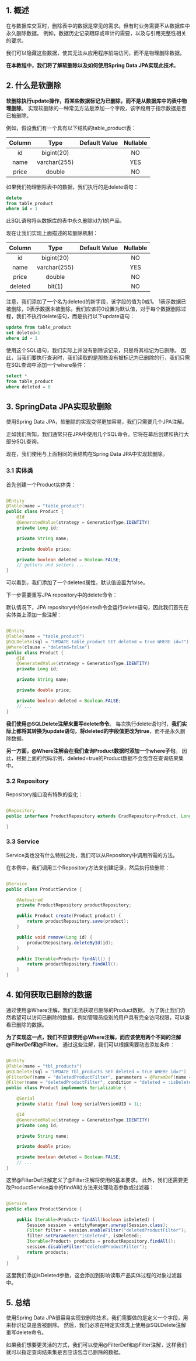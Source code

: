 ## 1. 概述

在与数据库交互时，删除表中的数据是常见的需求。但有时业务需要不从数据库中永久删除数据。
例如，数据历史记录跟踪或审计的需要，以及与引用完整性相关的要求。

我们可以隐藏这些数据，使其无法从应用程序前端访问，而不是物理删除数据。

**在本教程中，我们将了解软删除以及如何使用Spring Data JPA实现此技术**。

## 2. 什么是软删除

**软删除执行update操作，将某些数据标记为已删除，而不是从数据库中的表中物理删除**。
实现软删除的一种常见方法是添加一个字段，该字段用于指示数据是否已被删除。

例如，假设我们有一个具有以下结构的table_product表：

| Column  |     Type      | Default Value |  Nullable  |
|:-------:|:-------------:|:-------------:|:----------:|
|   id    |  bigint(20)   |               |     NO     |
|  name   | varchar(255)  |               |    YES     |
|  price  |    double     |               |     NO     |

如果我们物理删除表中的数据，我们执行的是delete语句：

```sql
delete
from table_product
where id = 1
```

此SQL语句将从数据库的表中永久删除id为1的产品。

现在让我们实现上面描述的软删除机制：

| Column  |     Type     | Default Value | Nullable |
|:-------:|:------------:|:-------------:|:--------:|
|   id    |  bigint(20)  |               |    NO    |
|  name   | varchar(255) |               |   YES    |
|  price  |    double    |               |    NO    |
| deleted |    bit(1)    |               |    NO    |

注意，我们添加了一个名为deleted的新字段，该字段的值为0或1。
1表示数据已被删除，0表示数据未被删除。我们应该将0设置为默认值，对于每个数据删除过程，我们不执行delete语句，而是执行以下update语句：

```sql
update from table_product
set deleted=1
where id = 1
```

使用这个SQL语句，我们实际上并没有删除该记录，只是将其标记为已删除。
因此，当我们要执行查询时，我们读取的是那些没有被标记为已删除的行，我们只需在SQL查询中添加一个where条件：

```sql
select *
from table_product
where deleted = 0
```

## 3. SpringData JPA实现软删除

使用Spring Data JPA，软删除的实现变得更加容易，我们只需要几个JPA注解。

正如我们所知，我们通常只在JPA中使用几个SQL命令。它将在幕后创建和执行大部分SQL查询。

现在，我们使用与上面相同的表结构在Spring Data JPA中实现软删除。

### 3.1 实体类

首先创建一个Product实体类：

```java

@Entity
@Table(name = "table_product")
public class Product {
    @Id
    @GeneratedValue(strategy = GenerationType.IDENTITY)
    private Long id;

    private String name;

    private double price;

    private boolean deleted = Boolean.FALSE;
    // getters and setters ...
}
```

可以看到，我们添加了一个deleted属性，默认值设置为false。

下一步需要重写JPA repository中的delete命令：

默认情况下，JPA repository中的delete命令会运行delete语句，因此我们首先在实体类上添加一些注解：

```java

@Entity
@Table(name = "table_product")
@SQLDelete(sql = "UPDATE table_product SET deleted = true WHERE id=?")
@Where(clause = "deleted=false")
public class Product {
    @Id
    @GeneratedValue(strategy = GenerationType.IDENTITY)
    private Long id;

    private String name;

    private double price;

    private boolean deleted = Boolean.FALSE;
    // ...
}
```

**我们使用@SQLDelete注解来重写delete命令**。
每次执行delete语句时，**我们实际上都将其转换为update语句，将deleted的字段值更改为true**，而不是永久删除数据。

**另一方面，@Where注解会在我们查询Product数据时添加一个where子句**。
因此，根据上面的代码示例，deleted=true的Product数据不会包含在查询结果集中。

### 3.2 Repository

Repository接口没有特殊的变化：

```java

@Repository
public interface ProductRepository extends CrudRepository<Product, Long> {

}
```

### 3.3 Service

Service类也没有什么特别之处，我们可以从Repository中调用所需的方法。

在本例中，我们调用三个Repository方法来创建记录，然后执行软删除：

```java

@Service
public class ProductService {

    @Autowired
    private ProductRepository productRepository;

    public Product create(Product product) {
        return productRepository.save(product);
    }

    public void remove(Long id) {
        productRepository.deleteById(id);
    }

    public Iterable<Product> findAll() {
        return productRepository.findAll();
    }
}
```

## 4. 如何获取已删除的数据

通过使用@Where注解，我们无法获取已删除的Product数据。
为了防止我们仍然希望可以访问已删除的数据，例如管理员级别的用户具有完全访问权限，可以查看已删除的数据。

**为了实现这一点，我们不应该使用@Where注解，而应该使用两个不同的注解@FilterDef和@Filter**。
通过这些注解，我们可以根据需要动态添加条件：

```java

@Entity
@Table(name = "tbl_products")
@SQLDelete(sql = "UPDATE tbl_products SET deleted = true WHERE id=?")
@FilterDef(name = "deletedProductFilter", parameters = @ParamDef(name = "isDeleted", type = "boolean"))
@Filter(name = "deletedProductFilter", condition = "deleted = :isDeleted")
public class Product implements Serializable {

    @Serial
    private static final long serialVersionUID = 1L;

    @Id
    @GeneratedValue(strategy = GenerationType.IDENTITY)
    private Long id;

    private String name;

    private double price;

    private boolean deleted = Boolean.FALSE;
    // ...
}
```

这里@FilterDef注解定义了@Filter注解将使用的基本要求。
此外，我们还需要更改ProductService类中的findAll()方法来处理动态参数或过滤器：

```java

@Service
public class ProductService {

    public Iterable<Product> findAll(boolean isDeleted) {
        Session session = entityManager.unwrap(Session.class);
        Filter filter = session.enableFilter("deletedProductFilter");
        filter.setParameter("isDeleted", isDeleted);
        Iterable<Product> products = productRepository.findAll();
        session.disableFilter("deletedProductFilter");
        return products;
    }
}
```

这里我们添加isDeleted参数，这会添加到影响读取产品实体过程的对象过滤器中。

## 5. 总结

使用Spring Data JPA很容易实现软删除技术。我们需要做的是定义一个字段，用来标识记录是否被删除。
然后，我们必须在特定实体类上使用@SQLDelete注解重写delete命令。

如果我们想要更灵活的方式，我们可以使用@FilterDef和@Filter注解，这样我们就可以指定查询结果集是否应该包含已删除的数据。
